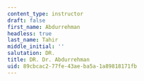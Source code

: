 ```yaml
---
content_type: instructor
draft: false
first_name: Abdurrehman
headless: true
last_name: Tahir
middle_initial: ''
salutation: DR.
title: DR. Dr. Abdurrehman
uid: 89cbcac2-77fe-43ae-ba5a-1a89818171fb
---
```

